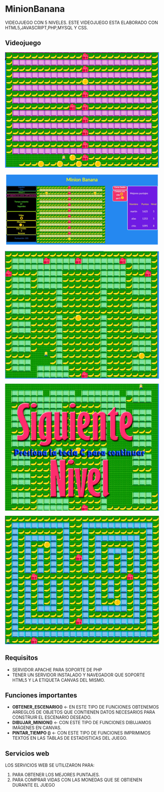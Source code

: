 # MinionBanana

VIDEOJUEGO CON 5 NIVELES. ESTE VIDEOJUEGO ESTA ELABORADO CON HTML5,JAVASCRIPT,PHP,MYSQL Y CSS. 

Videojuego
----------
![Minion Banana](/Minionscreen1.png)

![Minion Banana game](/Minionscreen2.png)

![Minion Banana g](/Minionscreen3.png)

![Minion Banana a](/Minionscreen4.png)

![Minion Banana e](/Minionscreen5.png)


## Requisitos
- SERVIDOR APACHE PARA SOPORTE DE PHP
- TENER UN SERVIDOR INSTALADO Y NAVEGADOR QUE SOPORTE HTML5 Y LA ETIQUETA CANVAS DEL MISMO. 


## Funciones importantes
- **OBTENER_ESCENARIO()**  <- EN ESTE TIPO DE FUNCIONES OBTENEMOS ARREGLOS DE OBJETOS QUE CONTIENEN DATOS NECESARIOS PARA CONSTRUIR EL ESCENARIO DESEADO. 
- **DIBUJAR_MINION()** <- CON ESTE TIPO DE FUNCIONES DIBUJAMOS IMÁGENES EN CANVAS. 
- **PINTAR_TIEMPO ()** <- CON ESTE TIPO DE FUNCIONES IMPRIMIMOS TEXTOS EN LAS TABLAS DE ESTADISTICAS DEL JUEGO.
## Servicios web
LOS SERVICIOS WEB SE UTILIZARON PARA:
1. PARA OBTENER LOS MEJORES PUNTAJES. 
2. PARA COMPRAR VIDAS CON LAS MONEDAS QUE SE OBTIENEN DURANTE EL JUEGO

